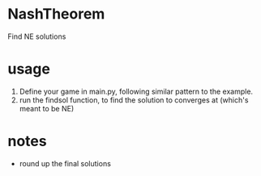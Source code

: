 # NashTheorem
Find NE solutions 
# usage
1. Define your game in main.py, following similar pattern to the example.
2. run the findsol function, to find the solution to converges at (which's meant to be NE)
# notes 
* round up the final solutions 

